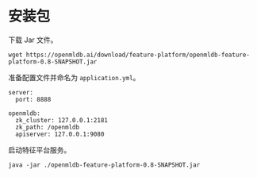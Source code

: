 # 安装包

下载 Jar 文件。

```
wget https://openmldb.ai/download/feature-platform/openmldb-feature-platform-0.8-SNAPSHOT.jar
```

准备配置文件并命名为 `application.yml`。

```
server:
  port: 8888
 
openmldb:
  zk_cluster: 127.0.0.1:2181
  zk_path: /openmldb
  apiserver: 127.0.0.1:9080
```

启动特征平台服务。

```
java -jar ./openmldb-feature-platform-0.8-SNAPSHOT.jar
```

